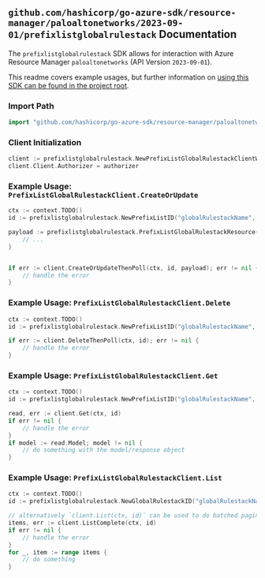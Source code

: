 
## `github.com/hashicorp/go-azure-sdk/resource-manager/paloaltonetworks/2023-09-01/prefixlistglobalrulestack` Documentation

The `prefixlistglobalrulestack` SDK allows for interaction with Azure Resource Manager `paloaltonetworks` (API Version `2023-09-01`).

This readme covers example usages, but further information on [using this SDK can be found in the project root](https://github.com/hashicorp/go-azure-sdk/tree/main/docs).

### Import Path

```go
import "github.com/hashicorp/go-azure-sdk/resource-manager/paloaltonetworks/2023-09-01/prefixlistglobalrulestack"
```


### Client Initialization

```go
client := prefixlistglobalrulestack.NewPrefixListGlobalRulestackClientWithBaseURI("https://management.azure.com")
client.Client.Authorizer = authorizer
```


### Example Usage: `PrefixListGlobalRulestackClient.CreateOrUpdate`

```go
ctx := context.TODO()
id := prefixlistglobalrulestack.NewPrefixListID("globalRulestackName", "name")

payload := prefixlistglobalrulestack.PrefixListGlobalRulestackResource{
	// ...
}


if err := client.CreateOrUpdateThenPoll(ctx, id, payload); err != nil {
	// handle the error
}
```


### Example Usage: `PrefixListGlobalRulestackClient.Delete`

```go
ctx := context.TODO()
id := prefixlistglobalrulestack.NewPrefixListID("globalRulestackName", "name")

if err := client.DeleteThenPoll(ctx, id); err != nil {
	// handle the error
}
```


### Example Usage: `PrefixListGlobalRulestackClient.Get`

```go
ctx := context.TODO()
id := prefixlistglobalrulestack.NewPrefixListID("globalRulestackName", "name")

read, err := client.Get(ctx, id)
if err != nil {
	// handle the error
}
if model := read.Model; model != nil {
	// do something with the model/response object
}
```


### Example Usage: `PrefixListGlobalRulestackClient.List`

```go
ctx := context.TODO()
id := prefixlistglobalrulestack.NewGlobalRulestackID("globalRulestackName")

// alternatively `client.List(ctx, id)` can be used to do batched pagination
items, err := client.ListComplete(ctx, id)
if err != nil {
	// handle the error
}
for _, item := range items {
	// do something
}
```
